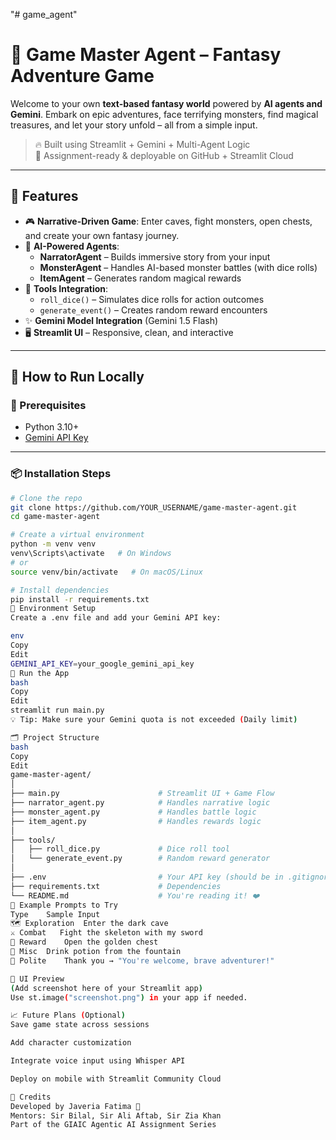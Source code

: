 "# game_agent" 
# 🧙 Game Master Agent – Fantasy Adventure Game

Welcome to your own **text-based fantasy world** powered by **AI agents and Gemini**. Embark on epic adventures, face terrifying monsters, find magical treasures, and let your story unfold – all from a simple input.

> 🔥 Built using Streamlit + Gemini + Multi-Agent Logic  
> 🎯 Assignment-ready & deployable on GitHub + Streamlit Cloud

---

## 🌟 Features

- 🎮 **Narrative-Driven Game**: Enter caves, fight monsters, open chests, and create your own fantasy journey.
- 🧠 **AI-Powered Agents**:
  - **NarratorAgent** – Builds immersive story from your input
  - **MonsterAgent** – Handles AI-based monster battles (with dice rolls)
  - **ItemAgent** – Generates random magical rewards
- 🎲 **Tools Integration**: 
  - `roll_dice()` – Simulates dice rolls for action outcomes
  - `generate_event()` – Creates random reward encounters
- ✨ **Gemini Model Integration** (Gemini 1.5 Flash)
- 🖥️ **Streamlit UI** – Responsive, clean, and interactive

---

## 🚀 How to Run Locally

### 🔧 Prerequisites

- Python 3.10+
- [Gemini API Key](https://aistudio.google.com/app/apikey)

---

### 📦 Installation Steps

```bash
# Clone the repo
git clone https://github.com/YOUR_USERNAME/game-master-agent.git
cd game-master-agent

# Create a virtual environment
python -m venv venv
venv\Scripts\activate   # On Windows
# or
source venv/bin/activate   # On macOS/Linux

# Install dependencies
pip install -r requirements.txt
🔐 Environment Setup
Create a .env file and add your Gemini API key:

env
Copy
Edit
GEMINI_API_KEY=your_google_gemini_api_key
🧠 Run the App
bash
Copy
Edit
streamlit run main.py
💡 Tip: Make sure your Gemini quota is not exceeded (Daily limit)

🗂️ Project Structure
bash
Copy
Edit
game-master-agent/
│
├── main.py                      # Streamlit UI + Game Flow
├── narrator_agent.py            # Handles narrative logic
├── monster_agent.py             # Handles battle logic
├── item_agent.py                # Handles rewards logic
│
├── tools/
│   ├── roll_dice.py             # Dice roll tool
│   └── generate_event.py        # Random reward generator
│
├── .env                         # Your API key (should be in .gitignore)
├── requirements.txt             # Dependencies
└── README.md                    # You're reading it! ❤️
🧪 Example Prompts to Try
Type	Sample Input
🗺️ Exploration	Enter the dark cave
⚔️ Combat	Fight the skeleton with my sword
💎 Reward	Open the golden chest
🧙 Misc	Drink potion from the fountain
🙏 Polite	Thank you → "You're welcome, brave adventurer!"

📸 UI Preview
(Add screenshot here of your Streamlit app)
Use st.image("screenshot.png") in your app if needed.

📈 Future Plans (Optional)
Save game state across sessions

Add character customization

Integrate voice input using Whisper API

Deploy on mobile with Streamlit Community Cloud

🙌 Credits
Developed by Javeria Fatima 🌸
Mentors: Sir Bilal, Sir Ali Aftab, Sir Zia Khan
Part of the GIAIC Agentic AI Assignment Series